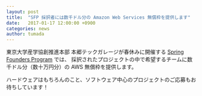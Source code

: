 ```yaml
---
layout: post
title:  "SFP 採択者には数千ドル分の Amazon Web Services 無償枠を提供します"
date:   2017-01-17 12:00:00 +0900
categories: news
author: tumada
---
```


東京大学産学協創推進本部 本郷テックガレージが春休みに開催する [Spring Founders Program](http://www.ducr.u-tokyo.ac.jp/jp/venture/sfp.html) では、
採択されたプロジェクトの中で希望するチームに数千ドル分（数十万円分）の AWS 無償枠を提供します。

ハードウェアはもちろんのこと、ソフトウェア中心のプロジェクトのご応募もお待ちしています！
